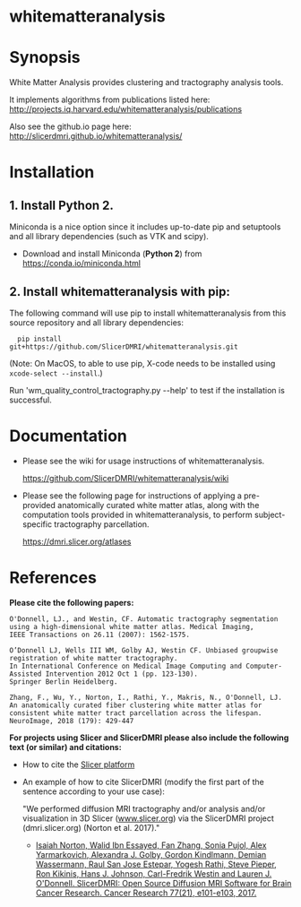 whitematteranalysis
===================

# Synopsis
White Matter Analysis provides clustering and tractography analysis tools.

It implements algorithms from publications listed here:
http://projects.iq.harvard.edu/whitematteranalysis/publications

Also see the github.io page here:
http://slicerdmri.github.io/whitematteranalysis/

# Installation
## 1. Install Python 2. 
Miniconda is a nice option since it includes up-to-date pip and setuptools and all library dependencies (such as VTK and scipy).

  - Download and install Miniconda (**Python 2**) from https://conda.io/miniconda.html

## 2. Install whitematteranalysis with pip:

The following command will use pip to install whitematteranalysis from this source repository and all library dependencies:

      pip install git+https://github.com/SlicerDMRI/whitematteranalysis.git

  (Note: On MacOS, to able to use pip, X-code needs to be installed using `xcode-select --install`.)

Run 'wm_quality_control_tractography.py --help' to test if the installation is successful. 

# Documentation
* Please see the wiki for usage instructions of whitematteranalysis.

    https://github.com/SlicerDMRI/whitematteranalysis/wiki

* Please see the following page for instructions of applying a pre-provided anatomically curated white matter atlas, along with the computation tools provided in whitematteranalysis, to perform subject-specific tractography parcellation. 

    https://dmri.slicer.org/atlases

# References

**Please cite the following papers:**

    O'Donnell, LJ., and Westin, CF. Automatic tractography segmentation
    using a high-dimensional white matter atlas. Medical Imaging,
    IEEE Transactions on 26.11 (2007): 1562-1575.

    O’Donnell LJ, Wells III WM, Golby AJ, Westin CF. Unbiased groupwise registration of white matter tractography.
    In International Conference on Medical Image Computing and Computer-Assisted Intervention 2012 Oct 1 (pp. 123-130).
    Springer Berlin Heidelberg.

    Zhang, F., Wu, Y., Norton, I., Rathi, Y., Makris, N., O'Donnell, LJ. An anatomically curated fiber clustering white matter atlas for consistent white matter tract parcellation across the lifespan. NeuroImage, 2018 (179): 429-447

**For projects using Slicer and SlicerDMRI please also include the following text (or similar) and citations:**

* How to cite the [Slicer platform](http://wiki.slicer.org/slicerWiki/index.php/CitingSlicer)
* An example of how to cite SlicerDMRI (modify the first part of the sentence according to your use case):

    "We performed diffusion MRI tractography and/or analysis and/or visualization in 3D Slicer (www.slicer.org) via the SlicerDMRI project (dmri.slicer.org) (Norton et al. 2017)."
    
    - [Isaiah Norton, Walid Ibn Essayed, Fan Zhang, Sonia Pujol, Alex Yarmarkovich, Alexandra J. Golby, Gordon Kindlmann, Demian Wassermann, Raul San Jose Estepar, Yogesh Rathi, Steve Pieper, Ron Kikinis, Hans J. Johnson, Carl-Fredrik Westin and Lauren J. O'Donnell. SlicerDMRI: Open Source Diffusion MRI Software for Brain Cancer Research. Cancer Research 77(21), e101-e103, 2017.](http://cancerres.aacrjournals.org/content/77/21/e101)

